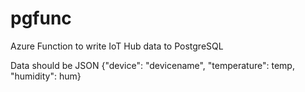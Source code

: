 # pgfunc

Azure Function to write IoT Hub data to PostgreSQL

Data should be JSON {"device": "devicename", "temperature": temp, "humidity": hum}